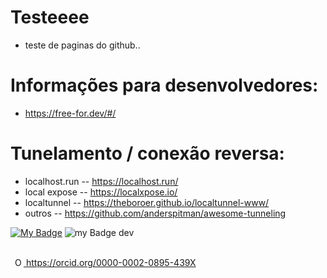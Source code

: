 

# Testeeee
- teste de paginas do github..

# Informações para desenvolvedores:
- https://free-for.dev/#/

# Tunelamento / conexão reversa:
- localhost.run -- https://localhost.run/
- local expose -- https://localxpose.io/
- localtunnel -- https://theboroer.github.io/localtunnel-www/
- outros -- https://github.com/anderspitman/awesome-tunneling


[![My Badge](https://img.shields.io/github/issues/marcelo-trier/marcelo-trier.github.io?label=issues)](https://github.com/marcelo-trier/marcelo-trier.github.io/issues)
![my Badge dev](https://img.shields.io/static/v1?label=status&message=em%20desenv)

<br>
    <a
    id="cy-effective-orcid-url"
    class="underline"
     href="https://orcid.org/0000-0002-0895-439X"
     target="orcid.widget"
     rel="me noopener noreferrer"
     style="vertical-align: top">
     <img
        src="https://orcid.org/sites/default/files/images/orcid_16x16.png"
        style="width: 1em; margin-inline-start: 0.5em"
        alt="ORCID iD icon"/>
      https://orcid.org/0000-0002-0895-439X
    </a>
